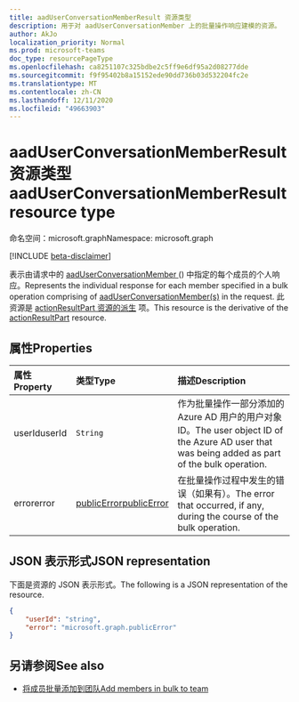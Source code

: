 ```yaml
---
title: aadUserConversationMemberResult 资源类型
description: 用于对 aadUserConversationMember 上的批量操作响应建模的资源。
author: AkJo
localization_priority: Normal
ms.prod: microsoft-teams
doc_type: resourcePageType
ms.openlocfilehash: ca8251107c325bdbe2c5ff9e6df95a2d08277dde
ms.sourcegitcommit: f9f95402b8a15152ede90dd736b03d532204fc2e
ms.translationtype: MT
ms.contentlocale: zh-CN
ms.lasthandoff: 12/11/2020
ms.locfileid: "49663903"
---
```

# <a name="aaduserconversationmemberresult-resource-type"></a><span data-ttu-id="389be-103">aadUserConversationMemberResult 资源类型</span><span class="sxs-lookup"><span data-stu-id="389be-103">aadUserConversationMemberResult resource type</span></span>

<span data-ttu-id="389be-104">命名空间：microsoft.graph</span><span class="sxs-lookup"><span data-stu-id="389be-104">Namespace: microsoft.graph</span></span>

[!INCLUDE [beta-disclaimer](../../includes/beta-disclaimer.md)]

<span data-ttu-id="389be-105">表示由请求中的 [aadUserConversationMember ](aadUserConversationMember.md) () 中指定的每个成员的个人响应。</span><span class="sxs-lookup"><span data-stu-id="389be-105">Represents the individual response for each member specified in a bulk operation comprising of [aadUserConversationMember(s)](aadUserConversationMember.md) in the request.</span></span>
<span data-ttu-id="389be-106">此资源是 [actionResultPart 资源的派生](actionresultpart.md) 项。</span><span class="sxs-lookup"><span data-stu-id="389be-106">This resource is the derivative of the [actionResultPart](actionresultpart.md) resource.</span></span>

## <a name="properties"></a><span data-ttu-id="389be-107">属性</span><span class="sxs-lookup"><span data-stu-id="389be-107">Properties</span></span>

| <span data-ttu-id="389be-108">属性</span><span class="sxs-lookup"><span data-stu-id="389be-108">Property</span></span> | <span data-ttu-id="389be-109">类型</span><span class="sxs-lookup"><span data-stu-id="389be-109">Type</span></span>   | <span data-ttu-id="389be-110">描述</span><span class="sxs-lookup"><span data-stu-id="389be-110">Description</span></span> |
|:---------------|:--------|:----------|
|<span data-ttu-id="389be-111">userId</span><span class="sxs-lookup"><span data-stu-id="389be-111">userId</span></span>|`String`|<span data-ttu-id="389be-112">作为批量操作一部分添加的 Azure AD 用户的用户对象 ID。</span><span class="sxs-lookup"><span data-stu-id="389be-112">The user object ID of the Azure AD user that was being added as part of the bulk operation.</span></span>|
|<span data-ttu-id="389be-113">error</span><span class="sxs-lookup"><span data-stu-id="389be-113">error</span></span>|[<span data-ttu-id="389be-114">publicError</span><span class="sxs-lookup"><span data-stu-id="389be-114">publicError</span></span>](publicerror.md) |<span data-ttu-id="389be-115">在批量操作过程中发生的错误（如果有）。</span><span class="sxs-lookup"><span data-stu-id="389be-115">The error that occurred, if any, during the course of the bulk operation.</span></span>|

## <a name="json-representation"></a><span data-ttu-id="389be-116">JSON 表示形式</span><span class="sxs-lookup"><span data-stu-id="389be-116">JSON representation</span></span>

<span data-ttu-id="389be-117">下面是资源的 JSON 表示形式。</span><span class="sxs-lookup"><span data-stu-id="389be-117">The following is a JSON representation of the resource.</span></span>

<!-- {
  "blockType": "resource",
  "@odata.type": "microsoft.graph.aadUserConversationMemberResult"
}-->

```json
{
    "userId": "string",
    "error": "microsoft.graph.publicError"
}
```

## <a name="see-also"></a><span data-ttu-id="389be-118">另请参阅</span><span class="sxs-lookup"><span data-stu-id="389be-118">See also</span></span>

- [<span data-ttu-id="389be-119">将成员批量添加到团队</span><span class="sxs-lookup"><span data-stu-id="389be-119">Add members in bulk to team</span></span>](../api/conversationmembers-add.md)

<!-- uuid: 20fd7863-9545-40d4-ae8f-fee2d115a690
2015-10-25 14:57:30 UTC -->
<!--
{
  "type": "#page.annotation",
  "description": "actionResultPart",
  "keywords": "",
  "section": "documentation",
  "tocPath": "",
  "suppressions": []
}
-->


